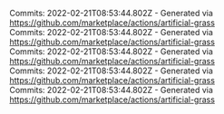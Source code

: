 Commits: 2022-02-21T08:53:44.802Z - Generated via https://github.com/marketplace/actions/artificial-grass
<br>
Commits: 2022-02-21T08:53:44.802Z - Generated via https://github.com/marketplace/actions/artificial-grass
<br>
Commits: 2022-02-21T08:53:44.802Z - Generated via https://github.com/marketplace/actions/artificial-grass
<br>
Commits: 2022-02-21T08:53:44.802Z - Generated via https://github.com/marketplace/actions/artificial-grass
<br>
Commits: 2022-02-21T08:53:44.802Z - Generated via https://github.com/marketplace/actions/artificial-grass
<br>
